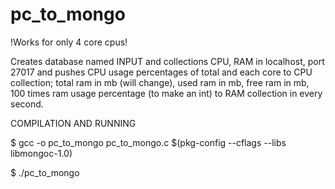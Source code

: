 # pc_to_mongo
!Works for only 4 core cpus!

Creates database named INPUT and collections CPU, RAM in localhost, port 27017 and pushes CPU usage percentages of total and each core to CPU collection; total ram in mb (will change), used ram in mb, free ram in mb, 100 times ram usage percentage (to make an int) to RAM collection in every second.

COMPILATION AND RUNNING

$ gcc -o pc_to_mongo pc_to_mongo.c $(pkg-config --cflags --libs libmongoc-1.0)

$ ./pc_to_mongo

